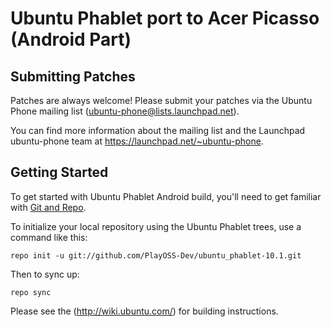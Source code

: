 Ubuntu Phablet port to Acer Picasso (Android Part)
======================================================

Submitting Patches
------------------
Patches are always welcome!  Please submit your patches via the Ubuntu Phone mailing list (ubuntu-phone@lists.launchpad.net).

You can find more information about the mailing list and the Launchpad ubuntu-phone team at https://launchpad.net/~ubuntu-phone.

Getting Started
---------------

To get started with Ubuntu Phablet Android build, you'll need to get
familiar with [Git and Repo](http://source.android.com/download/using-repo).

To initialize your local repository using the Ubuntu Phablet trees, use a command like this:

    repo init -u git://github.com/PlayOSS-Dev/ubuntu_phablet-10.1.git

Then to sync up:

    repo sync

Please see the (http://wiki.ubuntu.com/) for building instructions.
